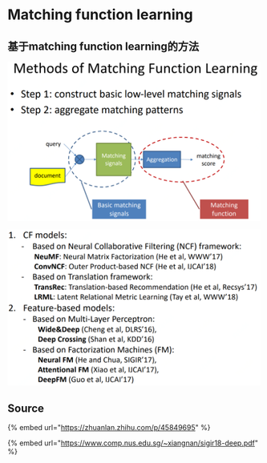 # Matching function learning

## **基于matching function learning的方法**

![](../../../../../.gitbook/assets/timline-jie-tu-20190318120059.png)

![](../../../../../.gitbook/assets/timline-jie-tu-20190318120332.png)

## Source

{% embed url="https://zhuanlan.zhihu.com/p/45849695" %}

{% embed url="https://www.comp.nus.edu.sg/~xiangnan/sigir18-deep.pdf" %}

